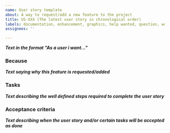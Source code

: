 ```yaml
---
name: User story template
about: A way to request/add a new feature to the project
title: US-XXX (The latest user story in chronological order)
labels: documentation, enhancement, graphics, help wanted, question, wontfix
assignees: ''

---
```


***Text in the format "As a user i want..."***

### Because
***Text saying why this feature is requested/added***
### Tasks
***Text describing the well defined steps required to complete the user story***
### Acceptance criteria
***Text describing when the user story and/or certain tasks will be accepted as done***
